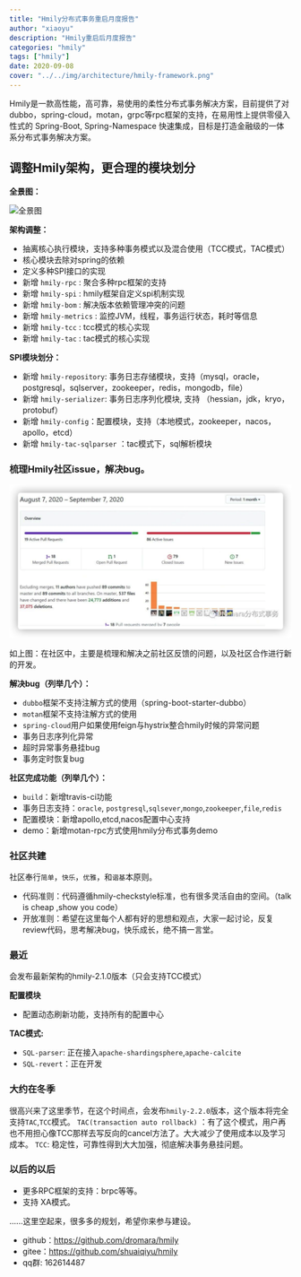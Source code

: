 ```yaml
---
title: "Hmily分布式事务重启月度报告"
author: "xiaoyu"
description: "​Hmily重启后月度报告"
categories: "hmily"
tags: ["hmily"]
date: 2020-09-08
cover: "../../img/architecture/hmily-framework.png"
---
```


Hmily是一款高性能，高可靠，易使用的柔性分布式事务解决方案，目前提供了对dubbo，spring-cloud，motan，grpc等rpc框架的支持，在易用性上提供零侵入性式的 Spring-Boot, Spring-Namespace 快速集成，目标是打造金融级的一体系分布式事务解决方案。

## 调整Hmily架构，更合理的模块划分

**全景图：**

![全景图](hmily-2.0.2.png)

**架构调整：**

- 抽离核心执行模块，支持多种事务模式以及混合使用（TCC模式，TAC模式）
- 核心模块去除对spring的依赖
- 定义多种SPI接口的实现
- 新增 `hmily-rpc` : 聚合多种rpc框架的支持
- 新增 `hmily-spi` : hmily框架自定义spi机制实现
- 新增 `hmily-bom` : 解决版本依赖管理冲突的问题
- 新增 `hmily-metrics` : 监控JVM，线程，事务运行状态，耗时等信息
- 新增 `hmily-tcc` : tcc模式的核心实现
- 新增 `hmily-tac` : tac模式的核心实现

**SPI模块划分：**

- 新增 `hmily-repository`: 事务日志存储模块，支持（mysql，oracle，postgresql，sqlserver，zookeeper，redis，mongodb，file）
- 新增 `hmily-serializer`: 事务日志序列化模块, 支持 （hessian，jdk，kryo，protobuf）
- 新增 `hmily-config`：配置模块，支持（本地模式，zookeeper，nacos，apollo，etcd）
- 新增 `hmily-tac-sqlparser` ：tac模式下，sql解析模块

### 梳理Hmily社区issue，解决bug。
![hmily-bug](hmily-bug.png)

如上图：在社区中，主要是梳理和解决之前社区反馈的问题，以及社区合作进行新的开发。

**解决bug（列举几个）：**

- `dubbo`框架不支持注解方式的使用（spring-boot-starter-dubbo）
- `motan`框架不支持注解方式的使用
- `spring-cloud`用户如果使用feign与hystrix整合hmily时候的异常问题
- 事务日志序列化异常
- 超时异常事务悬挂bug
- 事务定时恢复bug

**社区完成功能（列举几个）：**

- `build`：新增travis-ci功能
- 事务日志支持：`oracle`, `postgresql`,`sqlsever`,`mongo`,`zookeeper`,`file`,`redis`
- 配置模块：新增apollo,etcd,nacos配置中心支持
- demo：新增motan-rpc方式使用hmily分布式事务demo

### 社区共建

社区奉行`简单`，`快乐`，`优雅`，和`谐基`本原则。

- 代码准则：代码遵循hmily-checkstyle标准，也有很多灵活自由的空间。（talk is cheap ,show you code）
- 开放准则：希望在这里每个人都有好的思想和观点，大家一起讨论，反复review代码，思考解决bug，快乐成长，绝不搞一言堂。

### 最近

会发布最新架构的hmily-2.1.0版本（只会支持TCC模式）

**配置模块**

- 配置动态刷新功能，支持所有的配置中心

**TAC模式:**

- `SQL-parser`: 正在接入`apache-shardingsphere`,`apache-calcite`
- `SQL-revert`：正在开发

### 大约在冬季

很高兴来了这里季节，在这个时间点，会发布`hmily-2.2.0`版本，这个版本将完全支持`TAC`,`TCC`模式。
`TAC(transaction auto rollback)` ：有了这个模式，用户再也不用担心像TCC那样去写反向的cancel方法了。大大减少了使用成本以及学习成本。
`TCC`: 稳定性，可靠性得到大大加强，彻底解决事务悬挂问题。

### 以后的以后

- 更多RPC框架的支持：brpc等等。
- 支持 XA模式。

......这里空起来，很多多的规划，希望你来参与建设。


- github：https://github.com/dromara/hmily
- gitee：https://github.com/shuaiqiyu/hmily
- qq群: 162614487


